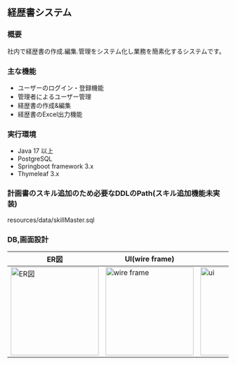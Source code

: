 ## 経歴書システム

### 概要
社内で経歴書の作成.編集.管理をシステム化し業務を簡素化するシステムです。

### 主な機能
- ユーザーのログイン・登録機能
- 管理者によるユーザー管理
- 経歴書の作成&編集
- 経歴書のExcel出力機能

### 実行環境
   - Java 17 以上
   - PostgreSQL
   - Springboot framework 3.x
   - Thymeleaf 3.x

### 計画書のスキル追加のため必要なDDLのPath(スキル追加機能未実装)
resources/data/skillMaster.sql

### DB,画面設計

| ER図 | UI(wire frame) | UI(Mock) |
| --- | --- | --- |
| <img src="https://github.com/user-attachments/assets/f0a52422-1c39-4e35-a517-29728f86c438" width="200" alt="ER図"> | <img src="https://github.com/user-attachments/assets/dbf47816-e05f-4038-bb25-c2cd937b9df7" width="200" alt="wire frame"> | <img src="https://github.com/user-attachments/assets/6a1bb308-deed-42d5-afaf-d979755ee6bd" width="200" alt="ui"> |
